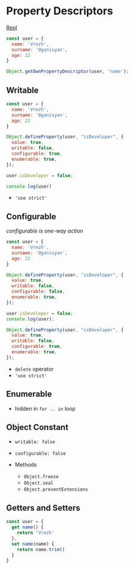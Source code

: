# Property Descriptors

[Repl](https://repl.it/@vrezhhovanisyan/6lessonproperty#index.js)

```javascript
const user = {
  name: 'Vrezh',
  surname: 'Oganisyan',
  age: 22
}

Object.getOwnPropertyDescriptor(user, 'name');
```

## Writable

```javascript
const user = {
  name: 'Vrezh',
  surname: 'Oganisyan',
  age: 22
}

Object.defineProperty(user, "isDeveloper", {
  value: true,
  writable: false,
  configurable: true,
  enumerable: true,
});

user.isDeveloper = false;

console.log(user)
```

- `'use strict'`


## Configurable

_configurable is one-way action_

```javascript
const user = {
  name: 'Vrezh',
  surname: 'Oganisyan',
  age: 22
}

Object.defineProperty(user, "isDeveloper", {
  value: true,
  writable: false,
  configurable: false,
  enumerable: true,
});

user.isDeveloper = false;
console.log(user);

Object.defineProperty(user, "isDeveloper", {
  value: true,
  writable: false,
  configurable: true,
  enumerable: true,
});
```

- `delete` operator
- `'use strict'`


## Enumerable

  - hidden in `for .. in` loop

## Object Constant

- `writable: false`
- `configurable: false`

- Methods
  - `Object.freeze`
  - `Object.seal`
  - `Object.preventExtensions`

## Getters and Setters

```javascript
const user = {
  get name() {
    return 'Vrezh'
  },
  set name(name) {
    return name.trim()
  }
}
```
